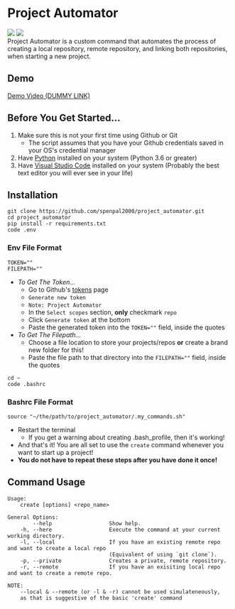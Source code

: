 # Project Automator
![](https://img.shields.io/github/license/spenpal2000/project_automator) ![](https://img.shields.io/github/stars/spenpal2000/project_automator)  
Project Automator is a custom command that automates the process of creating a local repository, remote repository, and linking both repositories, when starting a new project.

## Demo
[Demo Video (DUMMY LINK)]()

## Before You Get Started...
1. Make sure this is not your first time using Github or Git
    - The script assumes that you have your Github credentials saved in your OS's credential manager 
2. Have [Python](https://www.python.org/downloads/) installed on your system (Python 3.6 or greater)
3. Have [Visual Studio Code](https://code.visualstudio.com/download) installed on your system (Probably the best text editor you will ever see in your life)

## Installation
```
git clone https://github.com/spenpal2000/project_automator.git
cd project_automator
pip install -r requirements.txt
code .env
```
### Env File Format
```
TOKEN=""
FILEPATH=""
```
- *To Get The Token...*
    - Go to Github's [tokens](https://github.com/settings/tokens) page
    - `Generate new token`
    - `Note: Project Automator`
    - In the `Select scopes` section, **only** checkmark `repo`
    - Click `Generate token` at the bottom
    - Paste the generated token into the `TOKEN=""` field, inside the quotes
- *To Get The Filepath...*
    - Choose a file location to store your projects/repos **or** create a brand new folder for this!
    - Paste the file path to that directory into the `FILEPATH=""` field, inside the quotes
```
cd ~
code .bashrc
```

### Bashrc File Format
```
source "~/the/path/to/project_automator/.my_commands.sh"
```
- Restart the terminal
    - If you get a warning about creating .bash_profile, then it's working!
- And that's it! You are all set to use the `create` command whenever you want to start up a project!
- **You do not have to repeat these steps after you have done it once!**
    
## Command Usage
```
Usage:
    create [options] <repo_name> 

General Options:
        --help                  Show help.
    -h, --here                  Execute the command at your current working directory.
    -l, --local                 If you have an existing remote repo and want to create a local repo 
                                (Equivalent of using `git clone`).
    -p, --private               Creates a private, remote repository.
    -r, --remote                If you have an exisiting local repo and want to create a remote repo.

NOTE:
    --local & --remote (or -l & -r) cannot be used simulateneously, 
    as that is suggestive of the basic 'create' command
```
